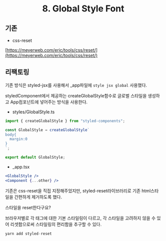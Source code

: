 <h1 align="center">
8. Global Style Font 
</h1>

## 기존

- css-reset

[https://meyerweb.com/eric/tools/css/reset/](https://meyerweb.com/eric/tools/css/reset/)

## 리팩토링

기존 방식은 styled-jsx를 사용해서 \_app파일에 `style jsx global` 사용했다.

styledComponent에서 제공하는 createGlobalStyle함수로 글로벌 스타일을 생성하고 App컴포넌트에 넣어주는 방식을 사용한다.

- styles/GlobalStyle.ts

```jsx
import { createGlobalStyle } from "styled-components";

const GlobalStyle = createGlobalStyle`
body{
  margin:0
}
`;

export default GlobalStyle;
```

- \_app.tsx

```jsx
<GlobalStyle />
<Component {...other} />
```

기존은 css-reset을 직접 지정해주었지만, styled-reset라이브러리로 기존 html스타일을 간편하게 제거하도록 했다.

스타일을 reset한다구요?

브라우저별로 각 태그에 대한 기본 스타일링이 다르고, 각 스타일을 고려하지 않을 수 있어 리셋함으로써 스타일링의 편리함을 추구할 수 있다.

```jsx
yarn add styled-reset
```
